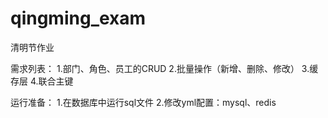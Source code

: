# qingming_exam

清明节作业

需求列表：
1.部门、角色、员工的CRUD
2.批量操作（新增、删除、修改）
3.缓存层
4.联合主键

运行准备：
1.在数据库中运行sql文件
2.修改yml配置：mysql、redis

